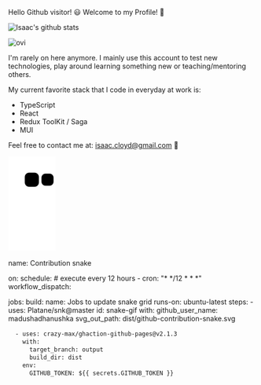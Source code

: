 Hello Github visitor! 😃 Welcome to my Profile! 👋

![Isaac's github stats](https://github-readme-stats.vercel.app/api?username=Istott)

<img src="https://github-readme-stats.vercel.app/api/top-langs?username=istott&show_icons=true&locale=en&layout=compact&theme=chartreuse-dark" alt="ovi" />

I'm rarely on here anymore. I mainly use this account to test new technologies, play around learning something new or teaching/mentoring others.

My current favorite stack that I code in everyday at work is:
- TypeScript
- React
- Redux ToolKit / Saga
- MUI

Feel free to contact me at:
isaac.cloyd@gmail.com  📧


<!--
**Istott/Istott** is a ✨ _special_ ✨ repository because its `README.md` (this file) appears on your GitHub profile.

Here are some ideas to get you started:

- 🔭 I’m currently working on ...
- 🌱 I’m currently learning ...
- 👯 I’m looking to collaborate on ...
- 🤔 I’m looking for help with ...
- 💬 Ask me about ...
- 📫 How to reach me: ...
- 😄 Pronouns: ...
- ⚡ Fun fact: ...
-->

![Snake animation](https://github.com/madushadhanushka/github-readme/blob/output/github-contribution-snake.svg)

name: Contribution snake

on:
  schedule: # execute every 12 hours
    - cron: "* */12 * * *"
  workflow_dispatch:

jobs:
  build:
    name: Jobs to update snake grid
    runs-on: ubuntu-latest
    steps:
      - uses: Platane/snk@master
        id: snake-gif
        with:
          github_user_name: madushadhanushka
          svg_out_path: dist/github-contribution-snake.svg

      - uses: crazy-max/ghaction-github-pages@v2.1.3
        with:
          target_branch: output
          build_dir: dist
        env:
          GITHUB_TOKEN: ${{ secrets.GITHUB_TOKEN }}
